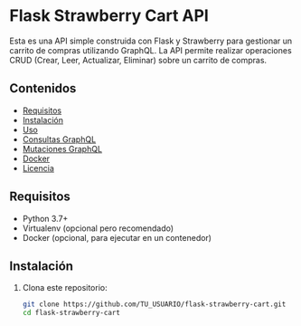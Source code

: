 # Flask Strawberry Cart API

Esta es una API simple construida con Flask y Strawberry para gestionar un carrito de compras utilizando GraphQL. La API permite realizar operaciones CRUD (Crear, Leer, Actualizar, Eliminar) sobre un carrito de compras.

## Contenidos

- [Requisitos](#requisitos)
- [Instalación](#instalación)
- [Uso](#uso)
- [Consultas GraphQL](#consultas-graphql)
- [Mutaciones GraphQL](#mutaciones-graphql)
- [Docker](#docker)
- [Licencia](#licencia)

## Requisitos

- Python 3.7+
- Virtualenv (opcional pero recomendado)
- Docker (opcional, para ejecutar en un contenedor)

## Instalación

1. Clona este repositorio:

   ```bash
   git clone https://github.com/TU_USUARIO/flask-strawberry-cart.git
   cd flask-strawberry-cart
